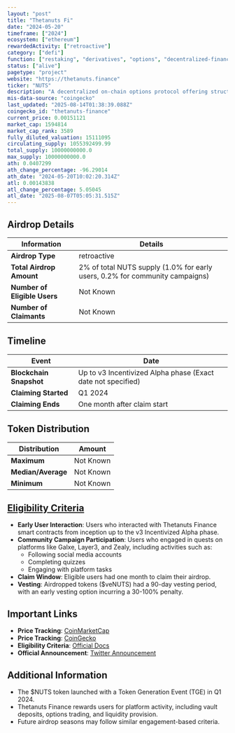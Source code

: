```yaml
---
layout: "post"
title: "Thetanuts Fi"
date: "2024-05-20"
timeframe: ["2024"]
ecosystem: ["ethereum"]
rewardedActivity: ["retroactive"]
category: ["defi"]
function: ["restaking", "derivatives", "options", "decentralized-finance", "lrtfi"]
status: ["alive"]
pagetype: "project"
website: "https://thetanuts.finance"
ticker: "NUTS"
description: "A decentralized on-chain options protocol offering structured yield vaults and innovative financial instruments for DeFi users."
mis-data-source: "coingecko"
last_updated: "2025-08-14T01:38:39.088Z"
coingecko_id: "thetanuts-finance"
current_price: 0.00151121
market_cap: 1594814
market_cap_rank: 3589
fully_diluted_valuation: 15111095
circulating_supply: 1055392499.99
total_supply: 10000000000.0
max_supply: 10000000000.0
ath: 0.0407299
ath_change_percentage: -96.29014
ath_date: "2024-05-20T10:02:20.314Z"
atl: 0.00143838
atl_change_percentage: 5.05045
atl_date: "2025-08-07T05:05:31.515Z"
---
```


## Airdrop Details

| Information                  | Details                                                                      |
| ---------------------------- | ---------------------------------------------------------------------------- |
| **Airdrop Type**             | retroactive                                                                  |
| **Total Airdrop Amount**     | 2% of total NUTS supply (1.0% for early users, 0.2% for community campaigns) |
| **Number of Eligible Users** | Not Known                                                                    |
| **Number of Claimants**      | Not Known                                                                    |

## Timeline

| Event                   | Date                                                         |
| ----------------------- | ------------------------------------------------------------ |
| **Blockchain Snapshot** | Up to v3 Incentivized Alpha phase (Exact date not specified) |
| **Claiming Started**    | Q1 2024                                                      |
| **Claiming Ends**       | One month after claim start                                  |

## Token Distribution

| Distribution       | Amount    |
| ------------------ | --------- |
| **Maximum**        | Not Known |
| **Median/Average** | Not Known |
| **Minimum**        | Not Known |

## [Eligibility Criteria](https://docs.thetanuts.finance/nuts-token/season-1-airdrop)

- **Early User Interaction**: Users who interacted with Thetanuts Finance smart contracts from inception up to the v3 Incentivized Alpha phase.
- **Community Campaign Participation**: Users who engaged in quests on platforms like Galxe, Layer3, and Zealy, including activities such as:
  - Following social media accounts
  - Completing quizzes
  - Engaging with platform tasks
- **Claim Window**: Eligible users had one month to claim their airdrop.
- **Vesting**: Airdropped tokens ($veNUTS) had a 90-day vesting period, with an early vesting option incurring a 30-100% penalty.

## Important Links

- **Price Tracking**: [CoinMarketCap](https://coinmarketcap.com/currencies/thetanuts-finance)
- **Price Tracking**: [CoinGecko](https://www.coingecko.com/en/coins/thetanuts-finance)
- **Eligibility Criteria**: [Official Docs](https://docs.thetanuts.finance/nuts-token/season-1-airdrop)
- **Official Announcement**: [Twitter Announcement](https://x.com/ThetanutsFi/status/1792500037840502791)

## Additional Information

- The $NUTS token launched with a Token Generation Event (TGE) in Q1 2024.
- Thetanuts Finance rewards users for platform activity, including vault deposits, options trading, and liquidity provision.
- Future airdrop seasons may follow similar engagement-based criteria.